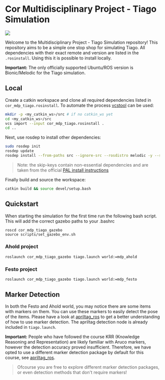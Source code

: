 # Cor Multidisciplinary Project - Tiago Simulation

<img src="https://img.shields.io/badge/ROS%20version-melodic-blue.svg"/>

Welcome to the Multidisciplinary Project - Tiago Simulation repository! This repository aims to be a simple one stop shop for simulating Tiago. All dependencies with their exact remote and version are listed in the `.rosinstall`. Using this it is possible to install locally.

**Important:** The only officially supported Ubuntu/ROS version is Bionic/Melodic for the Tiago simulation.

## Local

Create a catkin workspace and clone all required dependencies listed in `cor_mdp_tiago.rosinstall`. To automate the process [vcstool](http://wiki.ros.org/vcstool) can be used:

``` bash
mkdir -p <my_catkin_ws>/src # if no catkin_ws yet
cd <my_catkin_ws>/src
vcs import --input cor_mdp_tiago.rosinstall .
cd ..
```

Next, use rosdep to install other dependencies:
``` bash
sudo rosdep init
rosdep update
rosdep install --from-paths src --ignore-src --rosdistro melodic -y --skip-keys="opencv2 opencv2-nonfree pal_laser_filters speed_limit_node sensor_to_cloud hokuyo_node libdw-dev python-graphitesend-pip python-statsd pal_filters pal_vo_server pal_usb_utils pal_pcl pal_pcl_points_throttle_and_filter pal_karto pal_local_joint_control camera_calibration_files pal_startup_msgs pal-orbbec-openni2 dummy_actuators_manager pal_local_planner gravity_compensation_controller current_limit_controller dynamic_footprint dynamixel_cpp tf_lookup opencv3 joint_impedance_trajectory_controller" 
```
> Note: the skip-keys contain non-essential dependencies and are taken from the official [PAL install instructions](http://wiki.ros.org/Robots/TIAGo%2B%2B/Tutorials/Installation/InstallUbuntuAndROS)

Finally build and source the workspace:
``` bash
catkin build && source devel/setup.bash
```

## Quickstart

When starting the simulation for the first time run the following bash script. This will add the correct gazebo paths to your .bashrc
```
roscd cor_mdp_tiago_gazebo
source scripts/set_gazebo_env.sh
```

### Ahold project

```
roslaunch cor_mdp_tiago_gazebo tiago.launch world:=mdp_ahold
```

### Festo project

```
roslaunch cor_mdp_tiago_gazebo tiago.launch world:=mdp_festo
```

## Marker Detection

In both the Festo and Ahold world, you may notice there are some items with markers on them. You can use these markers to easily detect the pose of the items. Please have a look at [apriltag_ros](https://github.com/AprilRobotics/apriltag_ros) to get a better understanding of how to use marker detection. The apriltag detection node is already included in `tiago.launch`.

**Important:** People who have followed the course KRR (Knowledge Reasoning and Representation) are likely familiar with Aruco markers, however the detection accuracy proved insufficient. Therefore, we have opted to use a different marker detection package by default for this course, see [apriltag_ros](https://github.com/AprilRobotics/apriltag_ros). 

> Ofcourse you are free to explore different marker detection packages, or even detection methods that don't require markers!

